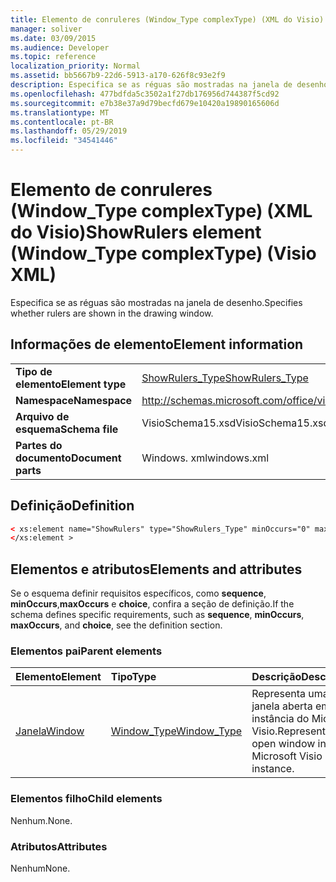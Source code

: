 ```yaml
---
title: Elemento de conruleres (Window_Type complexType) (XML do Visio)
manager: soliver
ms.date: 03/09/2015
ms.audience: Developer
ms.topic: reference
localization_priority: Normal
ms.assetid: bb5667b9-22d6-5913-a170-626f8c93e2f9
description: Especifica se as réguas são mostradas na janela de desenho.
ms.openlocfilehash: 477bdfda5c3502a1f27db176956d744387f5cd92
ms.sourcegitcommit: e7b38e37a9d79becfd679e10420a19890165606d
ms.translationtype: MT
ms.contentlocale: pt-BR
ms.lasthandoff: 05/29/2019
ms.locfileid: "34541446"
---
```

# <a name="showrulers-element-windowtype-complextype-visio-xml"></a><span data-ttu-id="6b352-103">Elemento de conruleres (Window_Type complexType) (XML do Visio)</span><span class="sxs-lookup"><span data-stu-id="6b352-103">ShowRulers element (Window_Type complexType) (Visio XML)</span></span>

<span data-ttu-id="6b352-104">Especifica se as réguas são mostradas na janela de desenho.</span><span class="sxs-lookup"><span data-stu-id="6b352-104">Specifies whether rulers are shown in the drawing window.</span></span>
  
## <a name="element-information"></a><span data-ttu-id="6b352-105">Informações de elemento</span><span class="sxs-lookup"><span data-stu-id="6b352-105">Element information</span></span>

|||
|:-----|:-----|
|<span data-ttu-id="6b352-106">**Tipo de elemento**</span><span class="sxs-lookup"><span data-stu-id="6b352-106">**Element type**</span></span> <br/> |[<span data-ttu-id="6b352-107">ShowRulers_Type</span><span class="sxs-lookup"><span data-stu-id="6b352-107">ShowRulers_Type</span></span>](showrulers_type-complextypevisio-xml.md) <br/> |
|<span data-ttu-id="6b352-108">**Namespace**</span><span class="sxs-lookup"><span data-stu-id="6b352-108">**Namespace**</span></span> <br/> |http://schemas.microsoft.com/office/visio/2012/main  <br/> |
|<span data-ttu-id="6b352-109">**Arquivo de esquema**</span><span class="sxs-lookup"><span data-stu-id="6b352-109">**Schema file**</span></span> <br/> |<span data-ttu-id="6b352-110">VisioSchema15.xsd</span><span class="sxs-lookup"><span data-stu-id="6b352-110">VisioSchema15.xsd</span></span>  <br/> |
|<span data-ttu-id="6b352-111">**Partes do documento**</span><span class="sxs-lookup"><span data-stu-id="6b352-111">**Document parts**</span></span> <br/> |<span data-ttu-id="6b352-112">Windows. xml</span><span class="sxs-lookup"><span data-stu-id="6b352-112">windows.xml</span></span>  <br/> |
   
## <a name="definition"></a><span data-ttu-id="6b352-113">Definição</span><span class="sxs-lookup"><span data-stu-id="6b352-113">Definition</span></span>

```XML
< xs:element name="ShowRulers" type="ShowRulers_Type" minOccurs="0" maxOccurs="1" >
</xs:element >
```

## <a name="elements-and-attributes"></a><span data-ttu-id="6b352-114">Elementos e atributos</span><span class="sxs-lookup"><span data-stu-id="6b352-114">Elements and attributes</span></span>

<span data-ttu-id="6b352-115">Se o esquema definir requisitos específicos, como **sequence**, **minOccurs**,**maxOccurs** e **choice**, confira a seção de definição.</span><span class="sxs-lookup"><span data-stu-id="6b352-115">If the schema defines specific requirements, such as **sequence**, **minOccurs**, **maxOccurs**, and **choice**, see the definition section.</span></span> 
  
### <a name="parent-elements"></a><span data-ttu-id="6b352-116">Elementos pai</span><span class="sxs-lookup"><span data-stu-id="6b352-116">Parent elements</span></span>

|<span data-ttu-id="6b352-117">**Elemento**</span><span class="sxs-lookup"><span data-stu-id="6b352-117">**Element**</span></span>|<span data-ttu-id="6b352-118">**Tipo**</span><span class="sxs-lookup"><span data-stu-id="6b352-118">**Type**</span></span>|<span data-ttu-id="6b352-119">**Descrição**</span><span class="sxs-lookup"><span data-stu-id="6b352-119">**Description**</span></span>|
|:-----|:-----|:-----|
|[<span data-ttu-id="6b352-120">Janela</span><span class="sxs-lookup"><span data-stu-id="6b352-120">Window</span></span>](window-element-windows_type-complextypevisio-xml.md) <br/> |[<span data-ttu-id="6b352-121">Window_Type</span><span class="sxs-lookup"><span data-stu-id="6b352-121">Window_Type</span></span>](window_type-complextypevisio-xml.md) <br/> |<span data-ttu-id="6b352-122">Representa uma janela aberta em uma instância do Microsoft Visio.</span><span class="sxs-lookup"><span data-stu-id="6b352-122">Represents an open window in a Microsoft Visio instance.</span></span>  <br/> |
   
### <a name="child-elements"></a><span data-ttu-id="6b352-123">Elementos filho</span><span class="sxs-lookup"><span data-stu-id="6b352-123">Child elements</span></span>

<span data-ttu-id="6b352-124">Nenhum.</span><span class="sxs-lookup"><span data-stu-id="6b352-124">None.</span></span>
  
### <a name="attributes"></a><span data-ttu-id="6b352-125">Atributos</span><span class="sxs-lookup"><span data-stu-id="6b352-125">Attributes</span></span>

<span data-ttu-id="6b352-126">Nenhum</span><span class="sxs-lookup"><span data-stu-id="6b352-126">None.</span></span>
  

